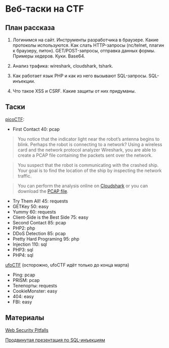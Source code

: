Веб-таски на CTF
================

План рассказа
-------------

1. Логинимся на сайт. Инструменты разработчика в браузере. Какие протоколы используются.
Как слать HTTP-запросы (nc/telnet, плагин к браузеру, питон).
GET/POST-запросы, отправка данных формы. Примеры хедеров. Куки. Base64.

2. Анализ трафика: wireshark, cloudshark, tshark.

2. Как работает язык PHP и как из него вызывают SQL-запросы. SQL-инъекции.

3. Что такое XSS и CSRF. Какие защиты от них придуманы.


Таски
-----

[picoCTF](https://picoctf.com/problems):
- First Contact 40: pcap

> You notice that the indicator light near the robot’s antenna begins to blink. Perhaps the robot is connecting to a network? Using a wireless card and the network protocol analyzer Wireshark, you are able to create a PCAP file containing the packets sent over the network.

> You suspect that the robot is communicating with the crashed ship. Your goal is to find the location of the ship by inspecting the network traffic.

> You can perform the analysis online on [Cloudshark](http://www.cloudshark.org/captures/bc1c0a7fae2c)
or you can download the [PCAP file](https://picoctf.com/problems/first_contact.pcap).

- Try Them All! 45: requests
- GETKey 50: easy
- Yummy 60: requests
- Client-Side is the Best Side 75: easy
- Second Contact 85: pcap
- PHP2: php
- DDoS Detection 85: pcap
- Pretty Hard Programing 95: php
- Injection 110: sql
- PHP3: sql
- PHP4: sql

[ufoCTF](http://ufologists.ictis.sfedu.ru/game) (осторожно, ufoCTF идёт только до конца марта)
- Ping: pcap
- PRISM: pcap
- Телепорты: requests
- CookieMonster: easy
- 404: easy
- FBI: easy


Материалы
---------

[Web Security Pitfalls](https://www.cis.upenn.edu/~cis331/proj2.pdf)

[Продвинутая презентация по SQL-инъекциям](http://www.ptsecurity.ru/download/PT-devteev-Advanced-SQL-Injection.pdf)

